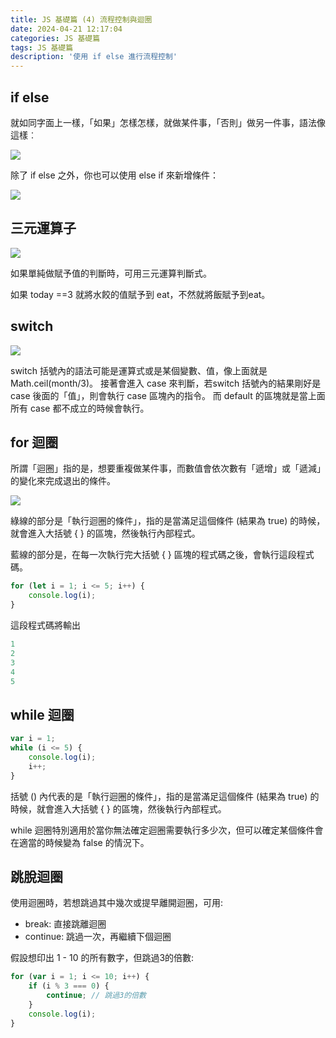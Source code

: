 ```yaml
---
title: JS 基礎篇 (4) 流程控制與迴圈
date: 2024-04-21 12:17:04
categories: JS 基礎篇
tags: JS 基礎篇
description: '使用 if else 進行流程控制'
---
```


## if else

就如同字面上一樣，「如果」怎樣怎樣，就做某件事，「否則」做另一件事，語法像這樣︰

![](https://miro.medium.com/v2/resize:fit:640/format:webp/1*ioRuQzg0mgPzHzV6BB_bsQ.png)

除了 if else 之外，你也可以使用 else if 來新增條件：

![](https://miro.medium.com/v2/resize:fit:828/format:webp/1*KbgXoVzcuXYYrQ54sYgk_Q.png)

## 三元運算子

![](https://miro.medium.com/v2/resize:fit:640/format:webp/1*38CeRDOo_tVhtKHEeCc5BA.png)

如果單純做賦予值的判斷時，可用三元運算判斷式。

如果 today ==3 就將水餃的值賦予到 eat，不然就將飯賦予到eat。

## switch

![](https://miro.medium.com/v2/resize:fit:640/format:webp/1*f1kFLkDw4eqcxekWf1VJHQ.png)

switch 括號內的語法可能是運算式或是某個變數、值，像上面就是 Math.ceil(month/3)。
接著會進入 case 來判斷，若switch 括號內的結果剛好是 case 後面的「值」，則會執行 case 區塊內的指令。
而 default 的區塊就是當上面所有 case 都不成立的時候會執行。

## for 迴圈

所謂「迴圈」指的是，想要重複做某件事，而數值會依次數有「遞增」或「遞減」的變化來完成退出的條件。

![](https://miro.medium.com/v2/resize:fit:828/format:webp/1*WhtkqGEPX10xhHfQKNWA_Q.png)

綠線的部分是「執行迴圈的條件」，指的是當滿足這個條件 (結果為 true) 的時候，就會進入大括號 { } 的區塊，然後執行內部程式。

藍線的部分是，在每一次執行完大括號 { } 區塊的程式碼之後，會執行這段程式碼。

``` js
for (let i = 1; i <= 5; i++) {
    console.log(i);
}
```

這段程式碼將輸出

``` js
1
2
3
4
5
```

## while 迴圈

``` js
var i = 1;
while (i <= 5) {
    console.log(i);
    i++;
}
```

括號 () 內代表的是「執行迴圈的條件」，指的是當滿足這個條件 (結果為 true) 的時候，就會進入大括號 { } 的區塊，然後執行內部程式。

while 迴圈特別適用於當你無法確定迴圈需要執行多少次，但可以確定某個條件會在適當的時候變為 false 的情況下。

## 跳脫迴圈

使用迴圈時，若想跳過其中幾次或提早離開迴圈，可用:

- break: 直接跳離迴圈
- continue: 跳過一次，再繼續下個迴圈

假設想印出 1 - 10 的所有數字，但跳過3的倍數:

``` js
for (var i = 1; i <= 10; i++) {
    if (i % 3 === 0) {
        continue; // 跳過3的倍數
    }
    console.log(i);
}
```





